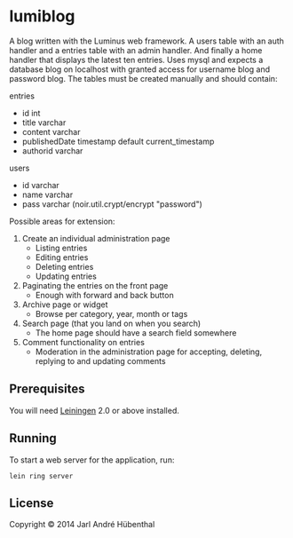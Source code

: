 # lumiblog

A blog written with the Luminus web framework. A users table with an auth handler and a entries table with an admin handler. And finally a home handler that displays the latest ten entries. Uses mysql and expects a database blog on localhost with granted access for username blog and password blog. The tables must be created manually and should contain:

entries
- id int
- title varchar
- content varchar
- publishedDate timestamp default current_timestamp
- authorid varchar

users
- id varchar
- name varchar
- pass varchar (noir.util.crypt/encrypt "password")

Possible areas for extension:

1. Create an individual administration page
   * Listing entries
   * Editing entries
   * Deleting entries
   * Updating entries
2. Paginating the entries on the front page
   * Enough with forward and back button
3. Archive page or widget
   * Browse per category, year, month or tags
4. Search page (that you land on when you search)
   * The home page should have a search field somewhere
5. Comment functionality on entries
   * Moderation in the administration page for accepting, deleting, replying to and updating comments

## Prerequisites

You will need [Leiningen][1] 2.0 or above installed.

[1]: https://github.com/technomancy/leiningen

## Running

To start a web server for the application, run:

    lein ring server

## License

Copyright © 2014 Jarl André Hübenthal
